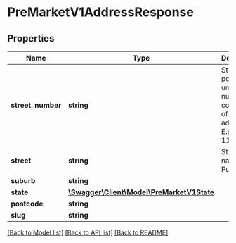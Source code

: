 # PreMarketV1AddressResponse

## Properties
Name | Type | Description | Notes
------------ | ------------- | ------------- | -------------
**street_number** | **string** | Street (and possibly unit) number component of an address. E.g. 23, 1a, 11/1. | 
**street** | **string** | Street name, e.g. Punt Road. | 
**suburb** | **string** |  | 
**state** | [**\Swagger\Client\Model\PreMarketV1State**](PreMarketV1State.md) |  | 
**postcode** | **string** |  | 
**slug** | **string** |  | 

[[Back to Model list]](../../README.md#documentation-for-models) [[Back to API list]](../../README.md#documentation-for-api-endpoints) [[Back to README]](../../README.md)

